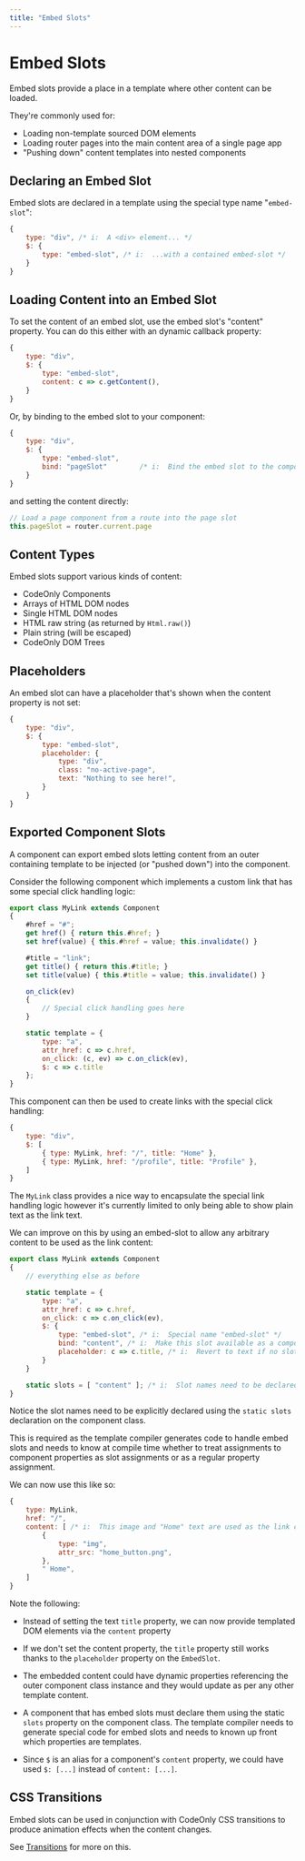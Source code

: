 ```yaml
---
title: "Embed Slots"
---
```

# Embed Slots

Embed slots provide a place in a template where other content can be loaded.

They're commonly used for:

* Loading non-template sourced DOM elements
* Loading router pages into the main content area of a single page app
* "Pushing down" content templates into nested components


## Declaring an Embed Slot

Embed slots are declared in a template using the special type name "`embed-slot`":

```js
{
    type: "div", /* i:  A <div> element... */
    $: {
        type: "embed-slot", /* i:  ...with a contained embed-slot */
    }
}
```

## Loading Content into an Embed Slot

To set the content of an embed slot, use the embed slot's "content" property. You
can do this either with an dynamic callback property:

```js
{
    type: "div",
    $: {
        type: "embed-slot",
        content: c => c.getContent(),
    }
}
```

Or, by binding to the embed slot to your component:

```js
{
    type: "div",
    $: {
        type: "embed-slot",
        bind: "pageSlot"        /* i:  Bind the embed slot to the component */
    }
}
```

and setting the content directly:

```js
// Load a page component from a route into the page slot
this.pageSlot = router.current.page
```


## Content Types

Embed slots support various kinds of content:

* CodeOnly Components
* Arrays of HTML DOM nodes
* Single HTML DOM nodes
* HTML raw string (as returned by `Html.raw()`)
* Plain string (will be escaped)
* CodeOnly DOM Trees



## Placeholders

An embed slot can have a placeholder that's shown when the content property
is not set:


```js
{
    type: "div",
    $: {
        type: "embed-slot",
        placeholder: {
            type: "div",
            class: "no-active-page",
            text: "Nothing to see here!",
        }
    }
}
```

## Exported Component Slots

A component can export embed slots letting content from an outer
containing template to be injected (or "pushed down") into the component.

Consider the following component which implements a custom link that has 
some special click handling logic:

```js
export class MyLink extends Component
{
    #href = "#";
    get href() { return this.#href; }
    set href(value) { this.#href = value; this.invalidate() }

    #title = "link";
    get title() { return this.#title; }
    set title(value) { this.#title = value; this.invalidate() }

    on_click(ev)
    {
        // Special click handling goes here
    }

    static template = {
        type: "a",
        attr_href: c => c.href,
        on_click: (c, ev) => c.on_click(ev),
        $: c => c.title
    };
}
```

This component can then be used to create links with the special click handling:

```js
{
    type: "div",
    $: [
        { type: MyLink, href: "/", title: "Home" },
        { type: MyLink, href: "/profile", title: "Profile" },
    ]
}
```

The `MyLink` class provides a nice way to encapsulate the special link handling
logic however it's currently limited to only being able to show plain text as
the link text.

We can improve on this by using an embed-slot to allow any arbitrary content to 
be used as the link content:

```js
export class MyLink extends Component
{
    // everything else as before

    static template = {
        type: "a",
        attr_href: c => c.href,
        on_click: c => c.on_click(ev),
        $: {
            type: "embed-slot", /* i:  Special name "embed-slot" */
            bind: "content", /* i:  Make this slot available as a component property */
            placeholder: c => c.title, /* i:  Revert to text if no slot content */
        }
    }

    static slots = [ "content" ]; /* i:  Slot names need to be declared */
}
```

<div class="tip">

Notice the slot names need to be explicitly declared using the `static slots` 
declaration on the component class.  

This is required as the template compiler generates code to handle
embed slots and needs to know at compile time whether to treat assignments
to component properties as slot assignments or as a regular property assignment.

</div>

We can now use this like so:

```js
{
    type: MyLink, 
    href: "/", 
    content: [ /* i:  This image and "Home" text are used as the link content */
        {
            type: "img",
            attr_src: "home_button.png",
        },
        " Home",
    ]
}
```

Note the following:

* Instead of setting the text `title` property, we can now provide
  templated DOM elements via the `content` property

* If we don't set the content property, the `title` property still 
  works thanks to the `placeholder` property on the `EmbedSlot`.

* The embedded content could have dynamic properties referencing the 
  outer component class instance and they would update as per any 
  other template content.

* A component that has embed slots must declare them using the static
  `slots` property on the component class.  The template compiler
  needs to generate special code for embed slots and needs to known 
  up front which properties are templates.

* Since `$` is an alias for a component's `content` property, we
  could have used `$: [...]` instead of `content: [...]`.



## CSS Transitions

Embed slots can be used in conjunction with CodeOnly CSS transitions 
to produce animation effects when the content changes.

See [Transitions](templateTransitions) for more on this.

